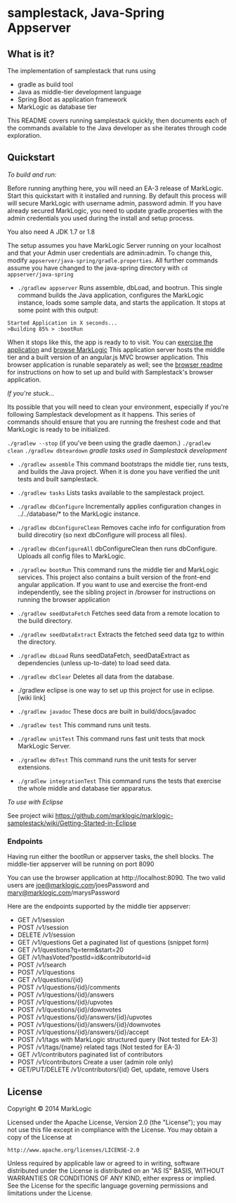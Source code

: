 # samplestack, Java-Spring Appserver

## What is it?

The implementation of samplestack that runs using

* gradle as build tool
* Java as middle-tier development language
* Spring Boot as application framework
* MarkLogic as database tier

This README covers running samplestack quickly, then documents each of the commands
available to the Java developer as she iterates through code exploration.

## Quickstart

*To build and run:*

Before running anything here, you will need an EA-3 release of MarkLogic.
Start this quickstart with it installed and running.  By default this process will
will secure MarkLogic with username admin, password admin.  If you have already secured
MarkLogic, you need to update gradle.properties with the admin credentials you used
during the install and setup process.

You also need A JDK 1.7 or 1.8

The setup assumes you have MarkLogic Server running on your localhost and that your Admin user credentials are admin:admin. To change this, modify `appserver/java-spring/gradle.properties`.  All further commands assume you have changed to the java-spring directory with `cd appserver/java-spring`

* `./gradlew appserver`    Runs assemble, dbLoad, and bootrun.  This single command builds the Java application, configures the MarkLogic instance, loads some sample data, and starts the application.  It stops at some point with this output:

```
Started Application in X seconds...
>Building 85% > :bootRun
```
When it stops like this, the app is ready to to visit.  You can
[exercise the application](http://localhost:8090) and [browse MarkLogic](http://localhost:8000/qconsole)
This application server hosts the middle tier and a built version of an angular.js MVC browser application.  This browser application is runable separately as well; see the [browser readme](../../browser/README.md) for instructions on how to set up and build with Samplestack's browser application.

*If you're stuck...*

Its possible that you will need to clean your environment, especially if you're following Samplestack development as it happens.  This series of commands should ensure that you are running the freshest code and that MarkLogic is ready to be initialized.

`./gradlew --stop`     (if you've been using the gradle daemon.)
`./gradlew clean`
`./gradlew dbteardown`
*gradle tasks used in Samplestack development*

* `./gradlew assemble`   This command bootstraps the middle tier, runs tests, and builds the Java project.  When it is done you have verified the unit tests and built samplestack.
* `./gradlew tasks`  Lists tasks available to the samplestack project.

* `./gradlew dbConfigure`  Incrementally applies configuration changes in ../../database/* to the MarkLogic instance.
* `./gradlew dbConfigureClean`   Removes cache info for configuration from build direcotiry (so next dbConfigure will process all files).
* `./gradlew dbConfigureAll`   dbConfigureClean then runs dbConfigure.  Uploads all config files to MarkLogic.

* `./gradlew bootRun`       This command runs the middle tier and MarkLogic services.  This project also contains a built version of the front-end angular application.  If you want to use and exercise the front-end independently, see the sibling project in /browser for instructions on running the browser application
* `./gradlew seedDataFetch`  Fetches seed data from a remote location to the build directory.
* `./gradlew seedDataExtract`  Extracts the fetched seed data tgz to within the directory.
* `./gradlew dbLoad` Runs seedDataFetch, seedDataExtract as dependencies (unless up-to-date) to load seed data.
* `./gradlew dbClear`  Deletes all data from the database.

* ./gradlew eclipse  is one way to set up this project for use in eclipse.  [wiki link]
* `./gradlew javadoc` These docs are built in build/docs/javadoc

* `./gradlew test` This command runs unit tests.  
* `./gradlew unitTest` This command runs fast unit tests that mock MarkLogic Server.  
* `./gradlew dbTest` This command runs the unit tests for server extensions.
* `./gradlew integrationTest` This command runs the tests that exercise the whole middle and database tier apparatus.

*To use with Eclipse*

See project wiki https://github.com/marklogic/marklogic-samplestack/wiki/Getting-Started-in-Eclipse

### Endpoints

Having run either the bootRun or appserver tasks, the shell blocks.
The middle-tier appserver will be running on port 8090

You can use the browser application at
http://localhost:8090.  The two valid users are
joe@marklogic.com/joesPassword and
mary@marklogic.com/marysPassword

Here are the endpoints supported by the middle tier appserver:

* GET /v1/session
* POST /v1/session
* DELETE /v1/session
* GET /v1/questions  Get a paginated list of questions (snippet form)
* GET /v1/questions?q=term&start=20
* GET /v1/hasVoted?postId=id&contributorId=id
* POST /v1/search
* POST /v1/questions
* GET /v1/questions/{id}
* POST /v1/questions/{id}/comments
* POST /v1/questions/{id}/answers
* POST /v1/questions/{id}/upvotes
* POST /v1/questions/{id}/downvotes
* POST /v1/questions/{id}/answers/{id}/upvotes
* POST /v1/questions/{id}/answers/{id}/downvotes
* POST /v1/questions/{id}/answers/{id}/accept
* POST /v1/tags   with MarkLogic structured query (Not tested for EA-3)
* POST /v1/tags/{name}   related tags             (Not tested for EA-3)
* GET /v1/contributors paginated list of contributors
* POST /v1/contributors Create a user  (admin role only)
* GET/PUT/DELETE /v1/contributors/{id} Get, update, remove Users


## License

Copyright © 2014 MarkLogic

Licensed under the Apache License, Version 2.0 (the "License");
you may not use this file except in compliance with the License.
You may obtain a copy of the License at

    http://www.apache.org/licenses/LICENSE-2.0

Unless required by applicable law or agreed to in writing, software
distributed under the License is distributed on an "AS IS" BASIS,
WITHOUT WARRANTIES OR CONDITIONS OF ANY KIND, either express or implied.
See the License for the specific language governing permissions and
limitations under the License.
